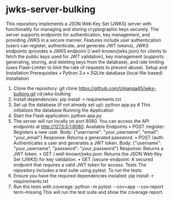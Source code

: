 # jwks-server-bulking

This repository implements a JSON Web Key Set (JWKS) server with functionality for managing and storing cryptographic keys securely. The server supports endpoints for authentication, key management, and providing JWKS in a secure manner. Features include user authentication (users can register, authenticate, and generate JWT tokens), JWKS endpoints (provides a JWKS endpoint (/.well-known/jwks.json) for clients to fetch the public keys used for JWT validation), key management (supports generating, storing, and deleting keys from the database), and rate limiting (uses Flask-Limiter to limit the rate of requests to prevent abuse).
Setup and Installation
Prerequisites
•	Python 3.x
•	SQLite database (local file-based)
Installation
1.	Clone the repository:
git clone https://github.com/Umanga45/jwks-bulking.git
cd jwks-bulking
2.	Install dependencies:
pip install -r requirements.txt
3.	Set up the database (if not already set up):
python app.py # This initializes the database
Running the Application
1.	Start the Flask application:
python app.py
2.	The server will run locally on port 8080. You can access the API endpoints at http://127.0.0.1:8080.
Available Endpoints
•	POST /register: Registers a new user.
Body: {"username": "your_username", "email": "your_email"}
Response: Returns a generated password.
•	POST /auth: Authenticates a user and generates a JWT token.
Body: {"username": "your_username", "password": "your_password"}
Response: Returns a JWT token.
•	GET /.well-known/jwks.json: Returns the JSON Web Key Set (JWKS) for key validation.
•	GET /secure-endpoint: A secured endpoint that requires a valid JWT token for access.
Tests
The repository includes a test suite using pytest. To run the tests:
1.	Ensure you have the required dependencies installed:
pip install -r requirements.txt
2.	Run the tests with coverage:
python -m pytest --cov=app --cov-report term-missing
This will run the test suite and show the coverage report.




